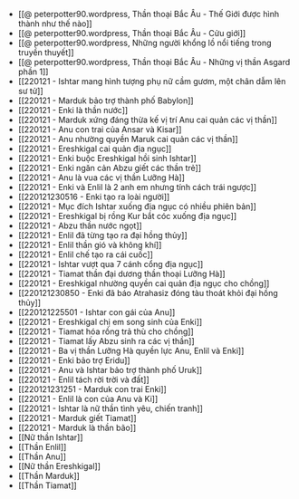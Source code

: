 - [[@ peterpotter90.wordpress, Thần thoại Bắc Âu - Thế Giới được hình thành như thế nào]]
- [[@ peterpotter90.wordpress, Thần thoại Bắc Âu - Cửu giới]]
- [[@ peterpotter90.wordpress, Những người khổng lồ nổi tiếng trong truyền thuyết]]
- [[@ peterpotter90.wordpress, Thần thoại Bắc Âu - Những vị thần Asgard phần 1]]
- [[220121 - Ishtar mang hình tượng phụ nữ cầm gươm, một chân dẫm lên sư tử]]
- [[220121 - Marduk bảo trợ thành phố Babylon]]
- [[220121 - Enki là thần nước]]
- [[220121 - Marduk xứng đáng thừa kế vị trí Anu cai quản các vị thần]]
- [[220121 - Anu con trai của Ansar và Kisar]]
- [[220121 - Anu nhường quyền Maruk cai quản các vị thần]]
- [[220121 - Ereshkigal cai quản địa ngục]]
- [[220121 - Enki buộc Ereshkigal hồi sinh Ishtar]]
- [[220121 - Enki ngăn cản Abzu giết các thần trẻ]]
- [[220121 - Anu là vua các vị thần Lưỡng Hà]]
- [[220121 - Enki và Enlil là 2 anh em nhưng tính cách trái ngược]]
- [[220121230516 - Enki tạo ra loài người]]
- [[220121 - Mục đích Ishtar xuống địa ngục có nhiều phiên bản]]
- [[220121 - Ereshkigal bị rồng Kur bắt cóc xuống địa ngục]]
- [[220121 - Abzu thần nước ngọt]]
- [[220121 - Enlil đã từng tạo ra đại hồng thủy]]
- [[220121 - Enlil thần gió và không khí]]
- [[220121 - Enlil chế tạo ra cái cuốc]]
- [[220121 - Ishtar vượt qua 7 cánh cổng địa ngục]]
- [[220121 - Tiamat thần đại dương thần thoại Lưỡng Hà]]
- [[220121 - Ereshkigal nhường quyền cai quản địa ngục cho chồng]]
- [[220121230850 - Enki đã báo Atrahasiz đóng tàu thoát khỏi đại hồng thủy]]
- [[220121225501 - Ishtar con gái của Anu]]
- [[220121 - Ereshkigal chị em song sinh của Enki]]
- [[220121 - Tiamat hóa rồng trả thù cho chồng]]
- [[220121 - Tiamat lấy Abzu sinh ra các vị thần]]
- [[220121 - Ba vị thần Lưỡng Hà quyền lực Anu, Enlil và Enki]]
- [[220121 - Enki bảo trợ Eridu]]
- [[220121 - Anu và Ishtar bảo trợ thành phố Uruk]]
- [[220121 - Enlil tách rời trời và đất]]
- [[220121231251 - Marduk con trai Enki]]
- [[220121 - Enlil là con của Anu và Ki]]
- [[220121 - Ishtar là nữ thần tình yêu, chiến tranh]]
- [[220121 - Marduk giết Tiamat]]
- [[220121 - Marduk là thần bão]]
- [[Nữ thần Ishtar]]
- [[Thần Enlil]]
- [[Thần Anu]]
- [[Nữ thần Ereshkigal]]
- [[Thần Marduk]]
- [[Thần Tiamat]]
